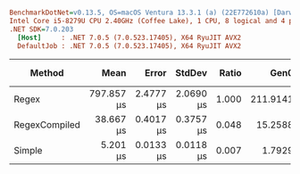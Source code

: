 ``` ini

BenchmarkDotNet=v0.13.5, OS=macOS Ventura 13.3.1 (a) (22E772610a) [Darwin 22.4.0]
Intel Core i5-8279U CPU 2.40GHz (Coffee Lake), 1 CPU, 8 logical and 4 physical cores
.NET SDK=7.0.203
  [Host]     : .NET 7.0.5 (7.0.523.17405), X64 RyuJIT AVX2
  DefaultJob : .NET 7.0.5 (7.0.523.17405), X64 RyuJIT AVX2


```
|        Method |       Mean |     Error |    StdDev | Ratio |     Gen0 |   Gen1 | Allocated | Alloc Ratio |
|-------------- |-----------:|----------:|----------:|------:|---------:|-------:|----------:|------------:|
|         Regex | 797.857 μs | 2.4777 μs | 2.0690 μs | 1.000 | 211.9141 | 0.9766 | 650.78 KB |       1.000 |
| RegexCompiled |  38.667 μs | 0.4017 μs | 0.3757 μs | 0.048 |  15.2588 | 0.0610 |  46.88 KB |       0.072 |
|        Simple |   5.201 μs | 0.0133 μs | 0.0118 μs | 0.007 |   1.7929 | 0.0076 |   5.49 KB |       0.008 |
